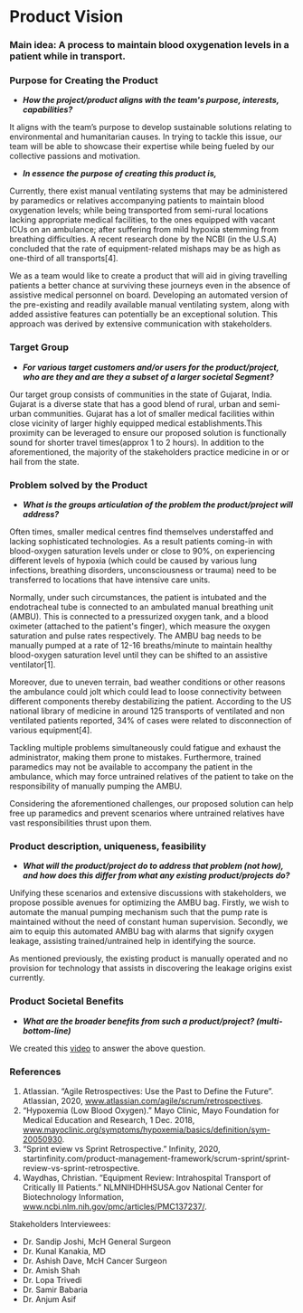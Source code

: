 # Product Vision 

### Main idea: A process to maintain blood oxygenation levels in a patient while in transport.

### Purpose for Creating the Product
* ***How the project/product aligns with the team's purpose, interests, capabilities?*** 

It aligns with the team’s purpose to develop sustainable solutions relating to environmental
and humanitarian causes. In trying to tackle this issue, our team will be able to showcase
their expertise while being fueled by our collective passions and motivation.

* ***In essence the purpose of creating this product is,***

Currently, there exist manual ventilating systems that may be administered by paramedics or
relatives accompanying patients to maintain blood oxygenation levels; while being
transported from semi-rural locations lacking appropriate medical facilities, to the ones
equipped with vacant ICUs on an ambulance; after suffering from mild hypoxia stemming
from breathing difficulties. A recent research done by the NCBI (in the U.S.A) concluded that
the rate of equipment-related mishaps may be as high as one-third of all transports[4]. 

We as a team would like to create a product that will aid in giving travelling patients a better
chance at surviving these journeys even in the absence of assistive medical personnel on
board. Developing an automated version of the pre-existing and readily available manual
ventilating system, along with added assistive features can potentially be an exceptional
solution. This approach was derived by extensive communication with stakeholders.

### Target Group

* ***For various target customers and/or users for the product/project, who are they and are they a subset of a larger societal Segment?***

Our target group consists of communities in the state of Gujarat, India. Gujarat is a diverse
state that has a good blend of rural, urban and semi-urban communities. Gujarat has a lot of
smaller medical facilities within close vicinity of larger highly equipped medical
establishments.This proximity can be leveraged to ensure our proposed solution is
functionally sound for shorter travel times(approx 1 to 2 hours). In addition to the
aforementioned, the majority of the stakeholders practice medicine in or or hail from the
state.

### Problem solved by the Product

* ***What is the groups articulation of the problem the product/project will address?***

Often times, smaller medical centres find themselves understaffed and lacking
sophisticated technologies. As a result patients coming-in with blood-oxygen saturation
levels under or close to 90%, on experiencing different levels of hypoxia (which could be
caused by various lung infections, breathing disorders, unconsciousness or trauma) need
to be transferred to locations that have intensive care units.

Normally, under such circumstances, the patient is intubated and the endotracheal tube is
connected to an ambulated manual breathing unit (AMBU). This is connected to a
pressurized oxygen tank, and a blood oximeter (attached to the patient's finger), which
measure the oxygen saturation and pulse rates respectively. The AMBU bag needs to be
manually pumped at a rate of 12-16 breaths/minute to maintain healthy blood-oxygen
saturation level until they can be shifted to an assistive ventilator[1]. 

Moreover, due to uneven terrain, bad weather conditions or other reasons the ambulance
could jolt which could lead to loose connectivity between different components thereby
destabilizing the patient. According to the US national library of medicine in around 125
transports of ventilated and non ventilated patients reported, 34% of cases were related to
disconnection of various equipment[4]. 

Tackling multiple problems simultaneously could fatigue and exhaust the administrator,
making them prone to mistakes. Furthermore, trained paramedics may not be available to
accompany the patient in the ambulance, which may force untrained relatives of the patient
to take on the responsibility of manually pumping the AMBU.

Considering the aforementioned challenges, our proposed solution can help free up
paramedics and prevent scenarios where untrained relatives have vast responsibilities thrust
upon them.

### Product description, uniqueness, feasibility

* ***What will the product/project do to address that problem (not how), and how does this differ from what any existing product/projects do?***

Unifying these scenarios and extensive discussions with stakeholders, we propose possible
avenues for optimizing the AMBU bag. Firstly, we wish to automate the manual pumping
mechanism such that the pump rate is maintained without the need of constant human
supervision. Secondly, we aim to equip this automated AMBU bag with alarms that signify
oxygen leakage, assisting trained/untrained help in identifying the source.

As mentioned previously, the existing product is manually operated and no provision for
technology that assists in discovering the leakage origins exist currently.

### Product Societal Benefits

* ***What are the broader benefits from such a product/project? (multi-bottom-line)***

We created this [video](https://drive.google.com/file/d/1lDpf2OwH8vQv18Z0P44cy0IMcYMbR019/view?usp=sharing) to answer the above question. 

### References
1. Atlassian. “Agile Retrospectives: Use the Past to Define the Future”. Atlassian, 2020, www.atlassian.com/agile/scrum/retrospectives.
2. “Hypoxemia (Low Blood Oxygen).” Mayo Clinic, Mayo Foundation for Medical Education and Research, 1 Dec. 2018, www.mayoclinic.org/symptoms/hypoxemia/basics/definition/sym-20050930.
3. “Sprint eview vs Sprint Retrospective.” Infinity, 2020, startinfinity.com/product-management-framework/scrum-sprint/sprint-review-vs-sprint-retrospective.
4. Waydhas, Christian. “Equipment Review: Intrahospital Transport of Critically Ill Patients.” NLMNIHDHHSUSA.gov National Center for Biotechnology Information, www.ncbi.nlm.nih.gov/pmc/articles/PMC137237/.

Stakeholders Interviewees:
* Dr. Sandip Joshi, McH General Surgeon
* Dr. Kunal Kanakia, MD
* Dr. Ashish Dave, McH Cancer Surgeon
* Dr. Amish Shah
* Dr. Lopa Trivedi
* Dr. Samir Babaria
* Dr. Anjum Asif
